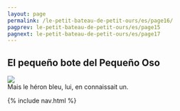 ```yaml
---
layout: page
permalink: /le-petit-bateau-de-petit-ours/es/page16/
pagprev: le-petit-bateau-de-petit-ours/es/page15
pagnext: le-petit-bateau-de-petit-ours/es/page17
---
```


## El pequeño bote del Pequeño Oso

<img src="{{ site.baseurl }}/img/le-petit-bateau-de-petit-ours/page16.jpg"/>

<div class="childbook-text">
Mais le héron bleu, lui, en connaissait un.
</div>

{% include nav.html %}
